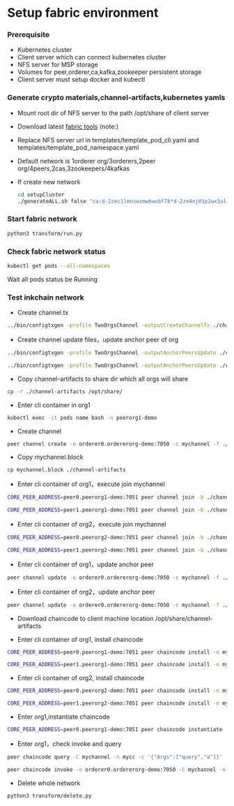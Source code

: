 # Setup fabric environment

### Prerequisite

* Kubernetes cluster
* Client server which can connect kubernetes cluster
* NFS server for MSP storage
* Volumes for peer,orderer,ca,kafka,zookeeper persistent storage
* Client server must setup docker and kubectl


### Generate crypto materials,channel-artifacts,kubernetes yamls

* Mount root dir of NFS server to the path /opt/share of client server

* Download latest [fabric tools](https://nexus.hyperledger.org/content/repositories/releases/org/hyperledger/fabric/hyperledger-fabric/)
  (note:)

 * Replace NFS server url in templates/template_pod_cli.yaml and templates/template_pod_namespace.yaml
 
 * Default network is 1orderer org/3orderers,2peer org/4peers,2cas,3zookeepers/4kafkas
 
 * If create new network

 	```bash
    cd setupCluster
    ./generateALL.sh false "ca:d-2zec1lmnswzmw6wvbf78*d-2ze4nj01p2wx5ulx1i9o*d-2zefd0bxu6p1t1t2t5jy;zk_log:d-2zejf9nquzodx13e0jv6,d-2ze0ama2kdy8scer4aqu,d-2ze8pw637jbjqtnxfosb;zk_data:d-2ze23heo6330snx8u1bv,d-2zehc2sfrb4getxtod2c,d-2ze4nj01p2wx5ulx1i9p;kafka:d-2ze9bd0xk7gqy4n8yvny,d-2ze81l1uitdsttatx1mc,d-2ze9tuynklrlyzcfi8e4,d-2zebgsn1haj8kg86bhst;peer:d-2ze9tuynklrlyzcfi8e3,d-2ze9419cu2b826fgoomb*d-2zebgsn1haj8kg86bhss,d-2ze0ama2kdy8scer4aqv*d-2zec1lmnswzmw6wvbf77,d-2ze81l1uitdsttatx1mb;orderer:d-2ze31n0q38u3agtoucaw,d-2zeaxkjjc2mao19wa4pe,d-2ze0bf6ochegloh2cw0s" nfsserveraddress
    ```

### Start fabric network

```bash
python3 transform/run.py
```

### Check fabric network status

```bash
kubectl get pods --all-namespaces
```

Wait all pods status be Running

### Test inkchain network

* Create channel.tx

```bash
../bin/configtxgen -profile TwoOrgsChannel -outputCreateChannelTx ./channel-artifacts/channel.tx -channelID mychannel
```

* Create channel update files，update anchor peer of org

```bash
../bin/configtxgen -profile TwoOrgsChannel -outputAnchorPeersUpdate ./channel-artifacts/Peerorg2Panchor.tx -channelID mychannel -asOrg Peerorg2MSP

../bin/configtxgen -profile TwoOrgsChannel -outputAnchorPeersUpdate ./channel-artifacts/Peerorg1MSPanchor.tx -channelID mychannel -asOrg Peerorg1MSP
```

* Copy channel-artifacts to share dir which all orgs will share

```bash
cp -r ./channel-artifacts /opt/share/
```

* Enter cli container in org1

```bash
kubectl exec -it pods name bash -n peerorg1-demo
```

* Create channel

```bash
peer channel create -o orderer0.ordererorg-demo:7050 -c mychannel -f ./channel-artifacts/channel.tx --tls true --cafile /etc/hyperledger/fabric/orderertls/tlsca.ordererorg-demo-cert.pem
```

* Copy mychannel.block

```bash
cp mychannel.block ./channel-artifacts
```

* Enter cli container of org1，execute join mychannel

```bash
CORE_PEER_ADDRESS=peer0.peerorg1-demo:7051 peer channel join -b ./channel-artifacts/mychannel.block

CORE_PEER_ADDRESS=peer1.peerorg1-demo:7051 peer channel join -b ./channel-artifacts/mychannel.block

```
* Enter cli container of org2，execute join mychannel

```bash
CORE_PEER_ADDRESS=peer0.peerorg2-demo:7051 peer channel join -b ./channel-artifacts/mychannel.block

CORE_PEER_ADDRESS=peer1.peerorg2-demo:7051 peer channel join -b ./channel-artifacts/mychannel.block

```

* Enter cli container of org1，update anchor peer

```bash
peer channel update -o orderer0.ordererorg-demo:7050 -c mychannel -f ./channel-artifacts/Peerorg1MSPanchor.tx --tls true --cafile /etc/hyperledger/fabric/orderertls/tlsca.ordererorg-demo-cert.pem
```

* Enter cli container of org2，update anchor peer

```bash
peer channel update -o orderer0.ordererorg-demo:7050 -c mychannel -f ./channel-artifacts/Peerorg2MSPanchor.tx --tls true --cafile /etc/hyperledger/fabric/orderertls/tlsca.ordererorg-demo-cert.pem
```

* Download chaincode to client machine location /opt/share/channel-artifacts

* Enter cli container of org1, install chaincode
```bash
CORE_PEER_ADDRESS=peer0.peerorg1-demo:7051 peer chaincode install -n mycc -v 1.0 -p github.com/hyperledger/fabric/peer/channel-artifacts/chaincode_example02

CORE_PEER_ADDRESS=peer1.peerorg1-demo:7051 peer chaincode install -n mycc -v 1.0 -p github.com/hyperledger/fabric/peer/channel-artifacts/chaincode_example02
```
* Enter cli container of org2, install chaincode
```bash
CORE_PEER_ADDRESS=peer0.peerorg2-demo:7051 peer chaincode install -n mycc -v 1.0 -p github.com/hyperledger/fabric/peer/channel-artifacts/chaincode_example02

CORE_PEER_ADDRESS=peer1.peerorg2-demo:7051 peer chaincode install -n mycc -v 1.0 -p github.com/hyperledger/fabric/peer/channel-artifacts/chaincode_example02
```

* Enter org1,instantiate chaincode

```bash
CORE_PEER_ADDRESS=peer0.peerorg1-demo:7051 peer chaincode instantiate -o orderer0.ordererorg-demo:7050 --tls true --cafile /etc/hyperledger/fabric/orderertls/tlsca.ordererorg-demo-cert.pem -C mychannel -n mycc -v 1.0 -c '{"Args":["init","a","100","b","200"]}' -P "OR('Peerorg1MSP.member','Peerorg2MSP.member')"
```

* Enter org1，check invoke and query

```bash
peer chaincode query -C mychannel -n mycc -c '{"Args":["query","a"]}'

peer chaincode invoke -o orderer0.ordererorg-demo:7050 -C mychannel -n mycc -c '{"Args":["invoke","a","b","10"]}' --tls true --cafile /etc/hyperledger/fabric/orderertls/tlsca.ordererorg-demo-cert.pem
```

* Delete whole network

```bash
python3 transform/delete.py
```